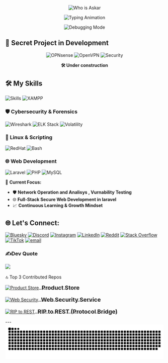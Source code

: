 <p align="center">
  <!-- Red "Who is Askar?" -->
  <img src="https://readme-typing-svg.demolab.com?font=Fira+Code&pause=1500&color=FF0000&center=true&vCenter=true&width=550&lines=Who+is+Askar%3F" alt="Who is Askar">
</p>

<p align="center">
  <!-- Blue professional titles -->
  <img src="https://readme-typing-svg.demolab.com?font=Fira+Code&pause=1000&color=58A6FF&center=true&vCenter=true&width=550&lines=Network+%26+Cybersecurity+Specialist;Full-Stack+Secure+Web+Developer+in+Laravel;Security-First+Problem+Solver" alt="Typing Animation">
</p>

<p align="center">
  <img src="https://media4.giphy.com/media/v1.Y2lkPTc5MGI3NjExMmU2ZzllYWR5Mnc0MWZwNWp6YXpmb2o2eXYwYjNuOHg0cnAyOWtmeCZlcD12MV9pbnRlcm5hbF9naWZfYnlfaWQmY3Q9Zw/xoicctrOv5aGw6mCZi/giphy.gif" width="300" alt="Debugging Mode">
</p>


## 🚀 Secret Project in Development  
<p align="center">
  <img src="https://img.shields.io/badge/OPNsense-D94F00?style=for-the-badge&logo=opnsense&logoColor=white" alt="OPNsense"> 
  <img src="https://img.shields.io/badge/OpenVPN-EA7E20?style=for-the-badge&logo=openvpn&logoColor=white" alt="OpenVPN">
  <img src="https://img.shields.io/badge/Security-Red?style=for-the-badge&logo=securityscorecard&logoColor=white" alt="Security">
</p>

<p align="center"><strong>🛠️ Under construction</strong></p>



## 🛠️ My Skills

<p align="left">
  <img src="https://skillicons.dev/icons?i=wireshark,elasticsearch,linux,bash,laravel,python,java,html,css,js" alt="Skills">
  <img src="https://img.shields.io/badge/XAMPP-FB7A24?style=flat&logo=xampp&logoColor=white" alt="XAMPP">
</p>

### 🛡️ **Cybersecurity & Forensics**
<p align="left">
  <img src="https://img.shields.io/badge/Wireshark-1679A7?style=flat&logo=wireshark&logoColor=white" alt="Wireshark">
  <img src="https://img.shields.io/badge/ELK_Stack-005571?style=flat&logo=elasticsearch&logoColor=white" alt="ELK Stack">
  <img src="https://img.shields.io/badge/Volatility-000000?style=flat&logo=volatility&logoColor=white" alt="Volatility">
</p>

### 🐧 **Linux & Scripting**
<p align="left">
  <img src="https://img.shields.io/badge/Red_Hat-EE0000?style=flat&logo=redhat&logoColor=white" alt="RedHat">
  <img src="https://img.shields.io/badge/Bash-4EAA25?style=flat&logo=gnu-bash&logoColor=white" alt="Bash">
</p>

### 🌐 **Web Development**
<p align="left">
  <img src="https://img.shields.io/badge/Laravel-FF2D20?style=flat&logo=laravel&logoColor=white" alt="Laravel">
  <img src="https://img.shields.io/badge/PHP-777BB4?style=flat&logo=php&logoColor=white" alt="PHP">
  <img src="https://img.shields.io/badge/MySQL-4479A1?style=flat&logo=mysql&logoColor=white" alt="MySQL">
</p>


🔑 **Current Focus:**

- 🛡️ **Network Operation and Analisys , Vurnability Testing**
- 🌐 **Full-Stack Secure Web Development in laravel**
- 📈 **Continuous Learning & Growth Mindset**










## 🌐 Let's Connect:
[![Bluesky](https://img.shields.io/badge/bluesky-0285FF?style=for-the-badge&logo=bluesky&logoColor=%23FFFFFF)](https://bsky.app/profile/askaarrr.bsky.social) [![Discord](https://img.shields.io/badge/Discord-%237289DA.svg?logo=discord&logoColor=white)](https://discord.gg/https://discord.gg/MWpmqKue) [![Instagram](https://img.shields.io/badge/Instagram-%23E4405F.svg?logo=Instagram&logoColor=white)](https://instagram.com/heisaskarr) [![LinkedIn](https://img.shields.io/badge/LinkedIn-%230077B5.svg?logo=linkedin&logoColor=white)](https://www.linkedin.com/in/mohamed-hany-02777b283/)
 [![Reddit](https://img.shields.io/badge/Reddit-%23FF4500.svg?logo=Reddit&logoColor=white)](https://reddit.com/user/Rska_) [![Stack Overflow](https://img.shields.io/badge/-Stackoverflow-FE7A16?logo=stack-overflow&logoColor=white)](https://stackoverflow.com/users/29977090/the-askar) [![TikTok](https://img.shields.io/badge/TikTok-%23000000.svg?logo=TikTok&logoColor=white)](https://tiktok.com/@3skaar21) [![email](https://img.shields.io/badge/Email-D14836?logo=gmail&logoColor=white)](mailto:mohammedhanyasker@gmail.com) 





### ✍️Dev Quote
![](https://quotes-github-readme.vercel.app/api?type=horizontal&theme=tokyonight)


🔝 Top 3 Contributed Repos
<p align="left"> <a href="https://github.com/mohamedAskaarrr/Product-store" target="_blank"> <img src="https://cdn-icons-png.flaticon.com/512/263/263142.png" width="36" alt="Product Store" style="vertical-align: middle;"/> <span style="font-size: 18px; vertical-align: middle;">&nbsp;<strong>Product Store</strong></span> </a> <br/><br/> <a href="https://github.com/mohamedAskaarrr/WebSecService230104752" target="_blank"> <img src="https://cdn-icons-png.flaticon.com/512/3064/3064197.png" width="36" alt="Web Security" style="vertical-align: middle;"/> <span style="font-size: 18px; vertical-align: middle;">&nbsp;<strong>Web Security Service</strong></span> </a> <br/><br/> <a href="https://github.com/mohamedAskaarrr/RIP-TO-REST" target="_blank"> <img src="https://cdn-icons-png.flaticon.com/512/8335/8335388.png" width="36" alt="RIP to REST" style="vertical-align: middle;"/> <span style="font-size: 18px; vertical-align: middle;">&nbsp;<strong>RIP to REST (Protocol Bridge)</strong></span> </a> </p>
---

<!-- Proudly created with GPRM ( https://gprm.itsvg.in ) -->
<picture>
  <source media="(prefers-color-scheme: dark)" srcset="https://raw.githubusercontent.com/mohamedaskaarrr/mohamedaskaarrr/output/github-snake-dark.svg" />
  <source media="(prefers-color-scheme: light)" srcset="https://raw.githubusercontent.com/mohamedaskaarrr/mohamedaskaarrr/output/github-snake.svg" />
  <img alt="github-snake" src="https://raw.githubusercontent.com/mohamedaskaarrr/mohamedaskaarrr/output/github-snake-dark.svg" />
</picture>
